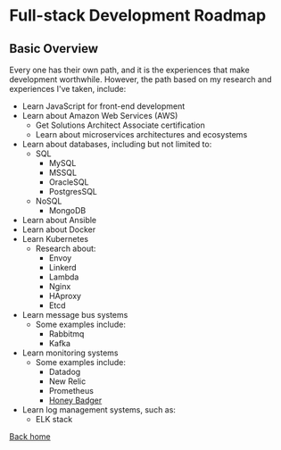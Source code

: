 # Full-stack Development Roadmap

## Basic Overview

Every one has their own path, and it is the experiences that make development worthwhile. However, the path based on my research and experiences I've taken, include:

* Learn JavaScript for front-end development
* Learn about Amazon Web Services (AWS)
  * Get Solutions Architect Associate certification
  * Learn about microservices architectures and ecosystems
* Learn about databases, including but not limited to:
  * SQL
    * MySQL
    * MSSQL
    * OracleSQL
    * PostgresSQL
  * NoSQL
    * MongoDB
* Learn about Ansible
* Learn about Docker
* Learn Kubernetes
  * Research about:
    * Envoy
    * Linkerd
    * Lambda
    * Nginx
    * HAproxy
    * Etcd
* Learn message bus systems
  * Some examples include:
    * Rabbitmq
    * Kafka
* Learn monitoring systems
  * Some examples include:
    * Datadog
    * New Relic
    * Prometheus
    * [Honey Badger](https://www.honeybadger.io/)
* Learn log management systems, such as:
  * ELK stack
  
[Back home](./README.md)
